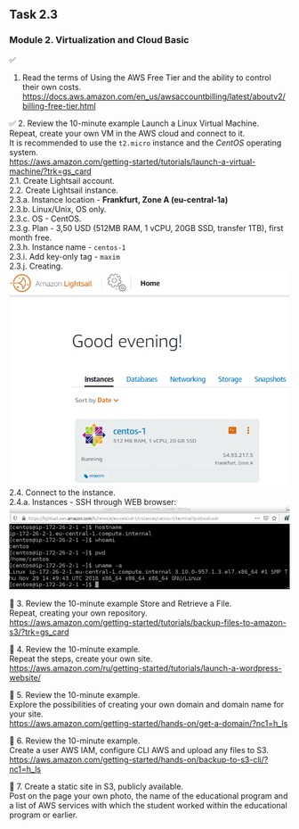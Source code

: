 ## Task 2.3
### Module 2. Virtualization and Cloud Basic
:white_check_mark: 
1. Read the terms of Using the AWS Free Tier and the ability to control their own costs.  
https://docs.aws.amazon.com/en_us/awsaccountbilling/latest/aboutv2/billing-free-tier.html  

:white_check_mark: 
2. Review the 10-minute example Launch a Linux Virtual Machine.  
Repeat, create your own VM in the AWS cloud and connect to it.  
It is recommended to use the `t2.micro` instance and the _CentOS_ operating system.  
https://aws.amazon.com/getting-started/tutorials/launch-a-virtual-machine/?trk=gs_card  
2.1. Create Lightsail account.  
2.2. Create Lightsail instance.  
2.3.a. Instance location - **Frankfurt, Zone A (eu-central-1a)**  
2.3.b. Linux/Unix, OS only.  
2.3.c. OS - CentOS.  
2.3.g. Plan - 3,50 USD (512MB RAM, 1 vCPU, 20GB SSD, transfer 1TB), first month free.  
2.3.h. Instance name - `centos-1`   
2.3.i. Add key-only tag - `maxim`  
2.3.j. Creating.  
![Sshot 1](https://github.com/nigth/DevOps_online_Kyiv_2020Q3Q4/blob/master/m2/task2.3/shots/1_create_light_inst.png "Sshot 1")  
2.4. Connect to the instance.  
2.4.a. Instances - SSH through WEB browser:
![Sshot 2](https://github.com/nigth/DevOps_online_Kyiv_2020Q3Q4/blob/master/m2/task2.3/shots/2_lightsail_ssh.png "Sshot 2")  

:black_square_button: 
3. Review the 10-minute example Store and Retrieve a File.  
Repeat, creating your own repository.  
https://aws.amazon.com/getting-started/tutorials/backup-files-to-amazon-s3/?trk=gs_card  

:black_square_button: 
4. Review the 10-minute example.  
Repeat the steps, create your own site.  
https://aws.amazon.com/ru/getting-started/tutorials/launch-a-wordpress-website/  

:black_square_button: 
5. Review the 10-minute example.  
Explore the possibilities of creating your own domain and domain name for your site.  
https://aws.amazon.com/getting-started/hands-on/get-a-domain/?nc1=h_ls  

:black_square_button: 
6. Review the 10-minute example.  
Create a user AWS IAM, configure CLI AWS and upload any files to S3.  
https://aws.amazon.com/getting-started/hands-on/backup-to-s3-cli/?nc1=h_ls  

:black_square_button: 
7. Create a static site in S3, publicly available.  
Post on the page your own photo, the name of the educational program and  
a list of AWS services with which the student worked within the educational program or earlier.  


